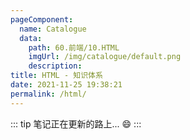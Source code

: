 ```yaml
---
pageComponent: 
  name: Catalogue
  data: 
    path: 60.前端/10.HTML
    imgUrl: /img/catalogue/default.png
    description: 
title: HTML - 知识体系
date: 2021-11-25 19:38:21
permalink: /html/
---
```


::: tip
笔记正在更新的路上... :smile:
:::